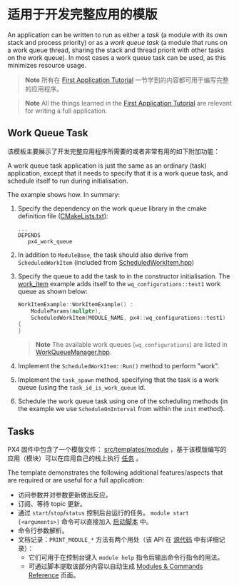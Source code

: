# 适用于开发完整应用的模版

An application can be written to run as either a *task* (a module with its own stack and process priority) or as a *work queue task* (a module that runs on a work queue thread, sharing the stack and thread priorit with other tasks on the work queue). In most cases a work queue task can be used, as this minimizes resource usage.

> **Note** 所有在 [First Application Tutorial](../apps/hello_sky.md) 一节学到的内容都可用于编写完整的应用程序。

<span></span>
> **Note** All the things learned in the [First Application Tutorial](../apps/hello_sky.md) are relevant for writing a full application.


## Work Queue Task

该模板主要展示了开发完整应用程序所需要的或者非常有用的如下附加功能：

A work queue task application is just the same as an ordinary (task) application, except that it needs to specify that it is a work queue task, and schedule itself to run during initialisation.

The example shows how. In summary:
1. Specify the dependency on the work queue library in the cmake definition file ([CMakeLists.txt](https://github.com/PX4/PX4-Autopilot/blob/master/src/examples/work_item/CMakeLists.txt)):
   ```
   ...
   DEPENDS
      px4_work_queue
   ```
1. In addition to `ModuleBase`, the task should also derive from `ScheduledWorkItem` (included from [ScheduledWorkItem.hpp](https://github.com/PX4/PX4-Autopilot/blob/master/platforms/common/include/px4_platform_common/px4_work_queue/ScheduledWorkItem.hpp))
1. Specify the queue to add the task to in the constructor initialisation. The [work_item](https://github.com/PX4/PX4-Autopilot/blob/master/src/examples/work_item/WorkItemExample.cpp#L42) example adds itself to the `wq_configurations::test1` work queue as shown below:
   ```cpp
   WorkItemExample::WorkItemExample() :
       ModuleParams(nullptr),
       ScheduledWorkItem(MODULE_NAME, px4::wq_configurations::test1)
   {
   }
   ```

   > **Note** The available work queues (`wq_configurations`) are listed in [WorkQueueManager.hpp](https://github.com/PX4/PX4-Autopilot/blob/master/platforms/common/include/px4_platform_common/px4_work_queue/WorkQueueManager.hpp#L49).

1. Implement the `ScheduledWorkItem::Run()` method to perform "work".
1. Implement the `task_spawn` method, specifying that the task is a work queue (using the `task_id_is_work_queue` id.
1. Schedule the work queue task using one of the scheduling methods (in the example we use `ScheduleOnInterval` from within the `init` method).



## Tasks

PX4 固件中包含了一个模版文件： [src/templates/module](https://github.com/PX4/Firmware/tree/master/src/templates/module) ，基于该模版编写的应用（模块）可以在应用自己的栈上执行 [任务](../concept/architecture.md#runtime-environment) 。

The template demonstrates the following additional features/aspects that are required or are useful for a full application:

- 访问参数并对参数更新做出反应。
- 订阅、等待 topic 更新。
- 通过 `start`/`stop`/`status` 控制后台运行的任务。 `module start [<arguments>]` 命令可以直接加入 [启动脚本](../concept/system_startup.md) 中。
- 命令行参数解析。
- 文档记录：`PRINT_MODULE_*` 方法有两个用处（该 API 在 [源代码](https://github.com/PX4/Firmware/blob/v1.8.0/src/platforms/px4_module.h#L381) 中有详细记录）：
  - 它们可用于在控制台键入 `module help` 指令后输出命令行指令的用法。
  - 可通过脚本提取该部分内容以自动生成 [Modules & Commands Reference](../middleware/modules_main.md) 页面。

